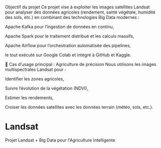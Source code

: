 Objectif du projet
Ce projet vise à exploiter les images satellites Landsat pour analyser des données agricoles (rendement, santé végétale, humidité des sols, etc.) en combinant des technologies Big Data modernes :

Apache Kafka pour l’ingestion de données en continu,

Apache Spark pour le traitement distribué et les calculs massifs,

Apache Airflow pour l’orchestration automatisée des pipelines,

le tout exécuté sur Google Colab et intégré à GitHub et Kaggle.

🌱 Cas d’usage principal : Agriculture de précision
Nous utilisons les images multispectrales Landsat pour :

Identifier les zones agricoles,

Suivre l’évolution de la végétation (NDVI),

Estimer les rendements,

Croiser les données satellites avec les données terrain (météo, sols, etc.).

# Landsat
Projet Landsat + Big Data pour l'Agriculture Intelligente
